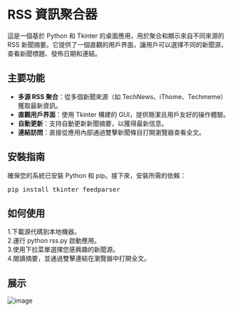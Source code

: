 # RSS 資訊聚合器

這是一個基於 Python 和 Tkinter 的桌面應用，用於聚合和顯示來自不同來源的 RSS 新聞摘要。它提供了一個直觀的用戶界面，讓用戶可以選擇不同的新聞源，查看新聞標題、發佈日期和連結。

## 主要功能

- **多源 RSS 聚合**：從多個新聞來源（如 TechNews、iThome、Techmeme）獲取最新資訊。
- **直觀用戶界面**：使用 Tkinter 構建的 GUI，提供簡潔且用戶友好的操作體驗。
- **自動更新**：支持自動更新新聞摘要，以獲得最新信息。
- **連結訪問**：直接從應用內部通過雙擊新聞條目打開瀏覽器查看全文。

## 安裝指南  

確保您的系統已安裝 Python 和 pip。接下來，安裝所需的依賴：

<pre>pip install tkinter feedparser</pre>


## 如何使用  

1.下載源代碼到本地機器。  
2.運行 python rss.py 啟動應用。  
3.使用下拉菜單選擇您感興趣的新聞源。  
4.閱讀摘要，並通過雙擊連結在瀏覽器中打開全文。  


## 展示 
![image](https://github.com/user-attachments/assets/1f049800-1737-49a4-82e8-7b9612457393)
